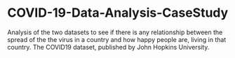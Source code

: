 # COVID-19-Data-Analysis-CaseStudy
Analysis of the two datasets to see if there is any relationship between the spread of the the virus in a country and how happy people are, living in that country. The COVID19 dataset, published by John Hopkins University.
